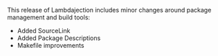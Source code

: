 This release of Lambdajection includes minor changes around package management and build tools:

- Added SourceLink
- Added Package Descriptions
- Makefile improvements
